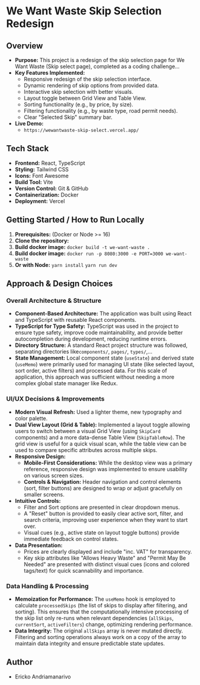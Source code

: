 # We Want Waste Skip Selection Redesign

## Overview

*   **Purpose:** This project is a redesign of the skip selection page for We Want Waste (Skip select page), completed as a coding challenge...
*   **Key Features Implemented:**
    *   Responsive redesign of the skip selection interface.
    *   Dynamic rendering of skip options from provided data.
    *   Interactive skip selection with better visuals.
    *   Layout toggle between Grid View and Table View.
    *   Sorting functionality (e.g., by price, by size).
    *   Filtering functionality (e.g., by waste type, road permit needs).
    *   Clear "Selected Skip" summary bar.
*   **Live Demo:**
    *   `https://wewantwaste-skip-select.vercel.app/`

## Tech Stack

*   **Frontend:** React, TypeScript
*   **Styling:** Tailwind CSS
*   **Icons:** Font Awesome
*   **Build Tool:** Vite
*   **Version Control:** Git & GitHub
*   **Containerization:** Docker
*   **Deployment:** Vercel

## Getting Started / How to Run Locally


1.  **Prerequisites:** (Docker or Node >= 16)
2.  **Clone the repository:**
3.  **Build docker image:**
    ```docker build -t we-want-waste .```
4.  **Build docker image:**
    ```docker run -p 8080:3000 -e PORT=3000 we-want-waste```
5.  **Or with Node:**
    ```yarn install```
    ```yarn run dev```

## Approach & Design Choices

### Overall Architecture & Structure
*   **Component-Based Architecture:** The application was built using React and TypeScript with reusable React components.
*   **TypeScript for Type Safety:** TypeScript was used in the project to ensure type safety, improve code maintainability, and provide better autocompletion during development, reducing runtime errors.
*   **Directory Structure:** A standard React project structure was followed, separating directories like`components/`, `pages/`, `types/`,...
*   **State Management:** Local component state (`useState`) and derived state (`useMemo`) were primarily used for managing UI state (like selected layout, sort order, active filters) and processed data. For this scale of application, this approach was sufficient without needing a more complex global state manager like Redux.

### UI/UX Decisions & Improvements

*   **Modern Visual Refresh:** Used a lighter theme, new typography and color palette. 
*   **Dual View Layout (Grid & Table):** Implemented a layout toggle allowing users to switch between a visual Grid View (using `SkipCard` components) and a more data-dense Table View (`SkipTableRow`). The grid view is useful for a quick visual scan, while the table view can be used to compare specific attributes across multiple skips.
*   **Responsive Design:**
    *   **Mobile-First Considerations:** While the desktop view was a primary reference, responsive design was implemented to ensure usability on various screen sizes.
    *   **Controls & Navigation:** Header navigation and control elements (sort, filter buttons) are designed to wrap or adjust gracefully on smaller screens.
*   **Intuitive Controls:**
    *   Filter and Sort options are presented in clear dropdown menus.
    *   A "Reset" button is provided to easily clear active sort, filter, and search criteria, improving user experience when they want to start over.
    *   Visual cues (e.g., active state on layout toggle buttons) provide immediate feedback on control states.
*   **Data Presentation:**
    *   Prices are clearly displayed and include "inc. VAT" for transparency.
    *   Key skip attributes like "Allows Heavy Waste" and "Permit May Be Needed" are presented with distinct visual cues (icons and colored tags/text) for quick scannability and importance.

### Data Handling & Processing

*   **Memoization for Performance:** The `useMemo` hook is employed to calculate `processedSkips` (the list of skips to display after filtering, and sorting). This ensures that the computationally intensive processing of the skip list only re-runs when relevant dependencies (`allSkips`, `currentSort`, `activeFilters`) change, optimizing rendering performance.
*   **Data Integrity:** The original `allSkips` array is never mutated directly. Filtering and sorting operations always work on a copy of the array to maintain data integrity and ensure predictable state updates.


## Author

*   Ericko Andriamanarivo




